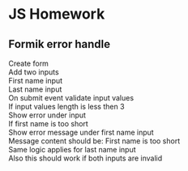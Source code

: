 # JS Homework

## Formik error handle

Create form  
Add two inputs  
First name input  
Last name input  
On submit event validate input values  
If input values length is less then 3  
Show error under input  
If first name is too short  
Show error message under first name input  
Message content should be: First name is too short  
Same logic applies for last name input  
Also this should work if both inputs are invalid
